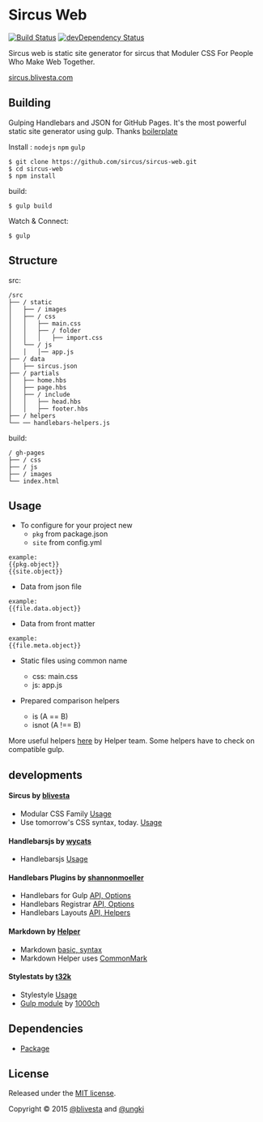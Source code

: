 # Sircus Web

[![Build Status](https://img.shields.io/travis/sircus/sircus-web/master.svg?style=flat)](https://travis-ci.org/sircus/sircus-web)
[![devDependency Status](https://david-dm.org/sircus/sircus-web/dev-status.svg)](https://david-dm.org/sircus/sircus-web#info=devDependencies&view=table)

Sircus web is static site generator for sircus that Moduler CSS For People Who Make Web Together.

[sircus.blivesta.com](http://sircus.blivesta.com/)

## Building

Gulping Handlebars and JSON for GitHub Pages. It's the most powerful static site generator using gulp. Thanks  [boilerplate](https://github.com/shannonmoeller/gulp-hb-boilerplate)

Install : `nodejs` `npm` `gulp`

```
$ git clone https://github.com/sircus/sircus-web.git
$ cd sircus-web
$ npm install
```

build:

```
$ gulp build
```

Watch & Connect:

```
$ gulp
```

## Structure

src:

```
/src
├── / static
│   ├── / images
│   ├── / css
│   │   ├── main.css
│   │   ├── / folder
│   │   │   ├── import.css
│   └── / js
│   │   │── app.js
├── / data
│   ├── sircus.json
├── / partials
│   ├── home.hbs
│   ├── page.hbs
│   ├── / include
│   │   ├── head.hbs
│   │   ├── footer.hbs
├── / helpers
└── ── handlebars-helpers.js
```

build:

```
/ gh-pages
├── / css
├── / js
├── / images
└── index.html
```

## Usage

- To configure for your project new
  - `pkg` from package.json
  - `site` from config.yml

```
example:
{{pkg.object}}
{{site.object}}
```
  - Data from json file

```
example:
{{file.data.object}}
```

  - Data from front matter

```
example:
{{file.meta.object}}
```

- Static files using common name
  - css: main.css
  - js: app.js

- Prepared comparison helpers
  - is (A == B)
  - isnot (A !== B)

More useful helpers [here](https://github.com/helpers) by Helper team. Some helpers have to check on compatible gulp.

## developments

#### Sircus by [blivesta](https://github.com/sircus)

- Modular CSS Family [Usage](https://github.com/sircus/sircus)
- Use tomorrow's CSS syntax, today. [Usage](https://github.com/cssnext/cssnext)

#### Handlebarsjs by [wycats](https://github.com/wycats)

- Handlebarsjs [Usage](https://github.com/wycats/handlebars.js)

#### Handlebars Plugins by [shannonmoeller](https://github.com/shannonmoeller)

- Handlebars for Gulp  [API, Options](https://github.com/shannonmoeller/gulp-hb)
- Handlebars Registrar [API, Options](https://github.com/shannonmoeller/handlebars-registrar)
- Handlebars Layouts [API, Helpers](https://github.com/shannonmoeller/handlebars-layouts)

#### Markdown by [Helper](https://github.com/helpers)

- Markdown [basic, syntax](http://daringfireball.net/projects/markdown/)
- Markdown Helper uses [CommonMark](https://github.com/jgm/CommonMark)

#### Stylestats by [t32k](https://github.com/t32k/)

- Stylestyle [Usage](https://github.com/t32k/stylestats)
- [Gulp module](https://github.com/1000ch/gulp-stylestats) by [1000ch](https://github.com/1000ch)

## Dependencies

- [Package](https://github.com/sircus/sircus-web/blob/master/package.json)

## License
Released under the [MIT license](https://github.com/sircus/license/blob/master/LICENSE).

Copyright &copy; 2015 [@blivesta](https://github.com/blivesta) and [@ungki](https://github.com/ungki)
